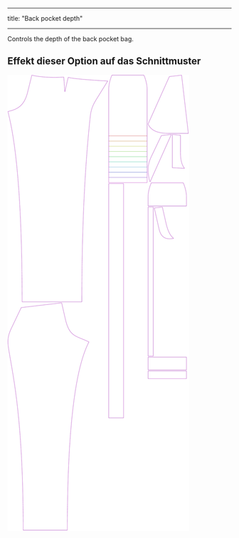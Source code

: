 - - -
title: "Back pocket depth"
- - -

Controls the depth of the back pocket bag.

## Effekt dieser Option auf das Schnittmuster

![This image shows the effect of this option by superimposing several variants that have a different value for this option](charlie_backpocketdepth_sample.svg "Effect of this option on the pattern")

